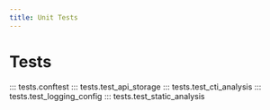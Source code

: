 ```yaml
---
title: Unit Tests
---
```


# Tests

::: tests.conftest
::: tests.test_api_storage
::: tests.test_cti_analysis
::: tests.test_logging_config
::: tests.test_static_analysis